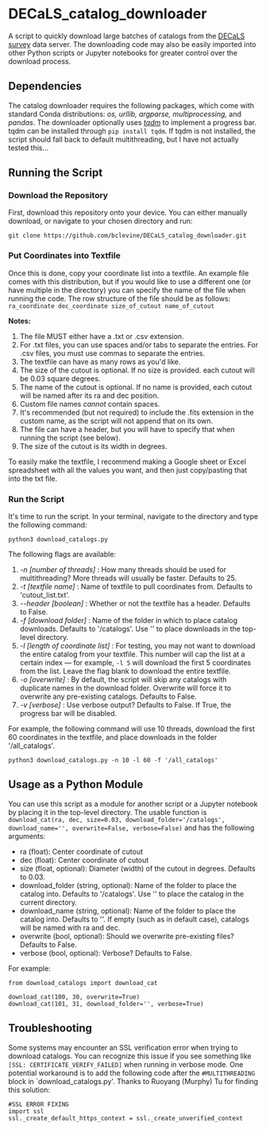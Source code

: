 # DECaLS_catalog_downloader
A script to quickly download large batches of catalogs from the [DECaLS survey](https://www.legacysurvey.org/dr9/description/) data server. The downloading code may also be easily imported into other Python scripts or Jupyter notebooks for greater control over the download process.

## Dependencies 
The catalog downloader requires the following packages, which come with standard Conda distributions: *os, urllib, argparse, multiprocessing,* and *pandas*.
The downloader optionally uses *[tqdm](https://github.com/tqdm/tqdm)* to implement a progress bar. tqdm can be installed through `pip install tqdm`. If tqdm is not installed, the script should fall back to default multithreading, but I have not actually tested this...

## Running the Script
### Download the Repository
First, download this repository onto your device. You can either manually download, or navigate to your chosen directory and run:

```
git clone https://github.com/bclevine/DECaLS_catalog_downloader.git
```

### Put Coordinates into Textfile
Once this is done, copy your coordinate list into a textfile. An example file comes with this distribution, but if you would like to use a different one (or have multiple in the directory) you can specify the name of the file when running the code. The row structure of the file should be as follows: `ra_coordinate dec_coordinate size_of_cutout name_of_cutout`

**Notes:**

1. The file MUST either have a .txt or .csv extension. 
2. For .txt files, you can use spaces and/or tabs to separate the entries. For .csv files, you must use commas to separate the entries.
4. The textfile can have as many rows as you'd like. 
5. The size of the cutout is optional. If no size is provided. each cutout will be 0.03 square degrees.
6. The name of the cutout is optional. If no name is provided, each cutout will be named after its ra and dec position. 
8. Custom file names *cannot* contain spaces. 
9. It's recommended (but not required) to include the .fits extension in the custom name, as the script will not append that on its own. 
10. The file can have a header, but you will have to specify that when running the script (see below).
11. The size of the cutout is its width in degrees. 

To easily make the textfile, I recommend making a Google sheet or Excel spreadsheet with all the values you want, and then just copy/pasting that into the txt file.

### Run the Script
It's time to run the script. In your terminal, navigate to the directory and type the following command:

```
python3 download_catalogs.py
```

The following flags are available:
1. *-n [number of threads]* : How many threads should be used for multithreading? More threads will usually be faster. Defaults to 25.
2. *-t [textfile name]* : Name of textfile to pull coordinates from. Defaults to 'cutout_list.txt'.
3. *--header [boolean]* : Whether or not the textfile has a header. Defaults to False.
4. *-f [download folder]* : Name of the folder in which to place catalog downloads. Defaults to '/catalogs'. Use '' to place downloads in the top-level directory.
5. *-l [length of coordinate list]* : For testing, you may not want to download the entire catalog from your textfile. This number will cap the list at a certain index — for example, `-l 5` will download the first 5 coordinates from the list. Leave the flag blank to download the entire textfile.
6. *-o [overwrite]* : By default, the script will skip any catalogs with duplicate names in the download folder. Overwrite will force it to overwrite any pre-existing catalogs. Defaults to False.
7. *-v [verbose]* : Use verbose output? Defaults to False. If True, the progress bar will be disabled.

For example, the following command will use 10 threads, download the first 60 coordinates in the textfile, and place downloads in the folder '/all_catalogs'.

```
python3 download_catalogs.py -n 10 -l 60 -f '/all_catalogs'
```

## Usage as a Python Module
You can use this script as a module for another script or a Jupyter notebook by placing it in the top-level directory. The usable function is `download_cat(ra, dec, size=0.03, download_folder='/catalogs', download_name='', overwrite=False, verbose=False)` and has the following arguments:

* ra (float): Center coordinate of cutout
* dec (float): Center coordinate of cutout
* size (float, optional): Diameter (width) of the cutout in degrees. Defaults to 0.03.
* download_folder (string, optional): Name of the folder to place the catalog into. Defaults to '/catalogs'. Use '' to place the catalog in the current directory.
* download_name (string, optional): Name of the folder to place the catalog into. Defaults to ''. If empty (such as in default case), catalogs will be named with ra and dec.
* overwrite (bool, optional): Should we overwrite pre-existing files? Defaults to False.
* verbose (bool, optional): Verbose? Defaults to False.

For example:

```
from download_catalogs import download_cat

download_cat(100, 30, overwrite=True)
download_cat(101, 31, download_folder='', verbose=True)
```

## Troubleshooting
Some systems may encounter an SSL verification error when trying to download catalogs. You can recognize this issue if you see something like `[SSL: CERTIFICATE_VERIFY_FAILED]` when running in verbose mode. One potential workaround is to add the following code after the `#MULTITHREADING` block in `download_catalogs.py'. Thanks to Ruoyang (Murphy) Tu for finding this solution:
​
```
#SSL ERROR FIXING
import ssl
ssl._create_default_https_context = ssl._create_unverified_context
```
